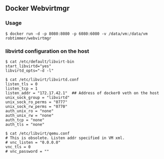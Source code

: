 ## Docker Webvirtmgr

### Usage

```
$ docker run -d -p 8080:8080 -p 6080:6080 -v /data/vm:/data/vm robtimmer/webvirtmgr
```

### libvirtd configuration on the host

```
$ cat /etc/default/libvirt-bin
start_libvirtd="yes"
libvirtd_opts="-d -l"
```

```
$ cat /etc/libvirt/libvirtd.conf
listen_tls = 0
listen_tcp = 1
listen_addr = "172.17.42.1"  ## Address of docker0 veth on the host
unix_sock_group = "libvirtd"
unix_sock_ro_perms = "0777"
unix_sock_rw_perms = "0770"
auth_unix_ro = "none"
auth_unix_rw = "none"
auth_tcp = "none"
auth_tls = "none"
```

```
$ cat /etc/libvirt/qemu.conf
# This is obsolete. Listen addr specified in VM xml.
# vnc_listen = "0.0.0.0"
vnc_tls = 0
# vnc_password = ""
```